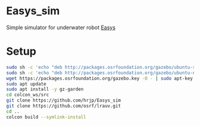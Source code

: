 # Easys_sim
Simple simulator for underwater robot [Easys](https://github.com/tamago117/Easys_ros)

# Setup
```bash
sudo sh -c 'echo "deb http://packages.osrfoundation.org/gazebo/ubuntu-stable `lsb_release -cs` main" > /etc/apt/sources.list.d/gazebo-stable.list'
sudo sh -c 'echo "deb http://packages.osrfoundation.org/gazebo/ubuntu-nightly `lsb_release -cs` main" > /etc/apt/sources.list.d/gazebo-nightly.list'
wget https://packages.osrfoundation.org/gazebo.key -O - | sudo apt-key add -
sudo apt update
sudo apt install -y gz-garden
cd colcon_ws/src
git clone https://github.com/hrjp/Easys_sim
git clone https://github.com/osrf/lrauv.git
cd ..
colcon build --symlink-install
```
